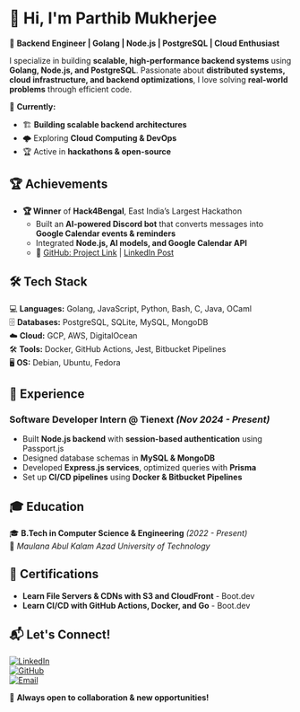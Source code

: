 # 👋 Hi, I'm Parthib Mukherjee  

🚀 **Backend Engineer | Golang | Node.js | PostgreSQL | Cloud Enthusiast**  

I specialize in building **scalable, high-performance backend systems** using **Golang, Node.js, and PostgreSQL**. Passionate about **distributed systems, cloud infrastructure, and backend optimizations**, I love solving **real-world problems** through efficient code.  

📍 **Currently:**  
- 🏗️ **Building scalable backend architectures**  
- 🌩️ Exploring **Cloud Computing & DevOps**  
- 🏆 Active in **hackathons & open-source**  

## 🏆 Achievements  
- **🏆 Winner** of **Hack4Bengal**, East India’s Largest Hackathon  
  - Built an **AI-powered Discord bot** that converts messages into **Google Calendar events & reminders**  
  - Integrated **Node.js, AI models, and Google Calendar API**  
  - 🔗 [GitHub: Project Link](#) | [LinkedIn Post](#)  

## 🛠️ Tech Stack  
💻 **Languages:** Golang, JavaScript, Python, Bash, C, Java, OCaml  
🗄️ **Databases:** PostgreSQL, SQLite, MySQL, MongoDB  
☁️ **Cloud:** GCP, AWS, DigitalOcean  
🛠️ **Tools:** Docker, GitHub Actions, Jest, Bitbucket Pipelines  
🖥️ **OS:** Debian, Ubuntu, Fedora  

## 💼 Experience  
### **Software Developer Intern @ Tienext** *(Nov 2024 - Present)*  
- Built **Node.js backend** with **session-based authentication** using Passport.js  
- Designed database schemas in **MySQL & MongoDB**  
- Developed **Express.js services**, optimized queries with **Prisma**  
- Set up **CI/CD pipelines** using **Docker & Bitbucket Pipelines**  

## 🎓 Education  
🎓 **B.Tech in Computer Science & Engineering** *(2022 - Present)*  
📍 *Maulana Abul Kalam Azad University of Technology*  

## 📜 Certifications  
- **Learn File Servers & CDNs with S3 and CloudFront** - Boot.dev  
- **Learn CI/CD with GitHub Actions, Docker, and Go** - Boot.dev  

## 📬 Let's Connect!  
[![LinkedIn](https://img.shields.io/badge/LinkedIn-Connect-blue?style=for-the-badge&logo=linkedin)](https://linkedin.com/in/parthib-mukherjee-49581b254)  
[![GitHub](https://img.shields.io/badge/GitHub-Follow-black?style=for-the-badge&logo=github)](https://github.com/hawkaii)  
[![Email](https://img.shields.io/badge/Email-parthibmukherjee@gmail.com-red?style=for-the-badge&logo=gmail)](mailto:parthibmukherjee@gmail.com)  

🚀 **Always open to collaboration & new opportunities!**  

